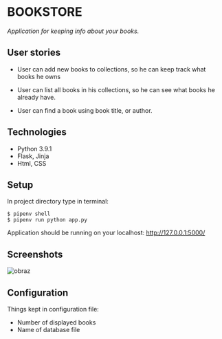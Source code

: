 # BOOKSTORE

_Application for keeping info about your books._

## User stories

* User can add new books to collections, so he can keep track what books he owns

* User can list all books in his collections, so he can see what books he already have.

* User can find a book using book title, or author.

## Technologies

* Python 3.9.1
* Flask, Jinja
* Html, CSS

## Setup

In project directory type in terminal:

```
$ pipenv shell
$ pipenv run python app.py
```

Application should be running on your localhost: http://127.0.0.1:5000/

## Screenshots

![obraz](https://user-images.githubusercontent.com/23117274/129477569-e8e0d90a-0f6d-4ebe-adf8-cbe5674a2975.png)


## Configuration

Things kept in configuration file:

* Number of displayed books
* Name of database file
